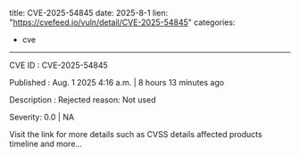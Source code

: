  
title: CVE-2025-54845
date: 2025-8-1
lien: "https://cvefeed.io/vuln/detail/CVE-2025-54845"
categories:
  - cve
---

CVE ID : CVE-2025-54845

Published :  Aug. 1
2025
4:16 a.m. | 8 hours
13 minutes ago

Description : Rejected reason: Not used

Severity: 0.0 | NA

Visit the link for more details
such as CVSS details
affected products
timeline
and more...
